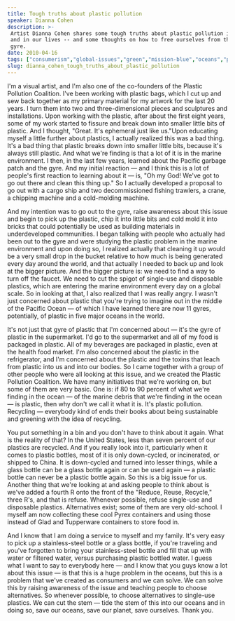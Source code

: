 ```yaml
---
title: Tough truths about plastic pollution
speaker: Dianna Cohen
description: >-
 Artist Dianna Cohen shares some tough truths about plastic pollution in the ocean
 and in our lives -- and some thoughts on how to free ourselves from the plastic
 gyre.
date: 2010-04-16
tags: ["consumerism","global-issues","green","mission-blue","oceans","plastic","anthropocene"]
slug: dianna_cohen_tough_truths_about_plastic_pollution
---
```


I'm a visual artist, and I'm also one of the co-founders of the Plastic Pollution
Coalition. I've been working with plastic bags, which I cut up and sew back together as my
primary material for my artwork for the last 20 years. I turn them into two and
three-dimensional pieces and sculptures and installations. Upon working with the plastic,
after about the first eight years, some of my work started to fissure and break down into
smaller little bits of plastic. And I thought, "Great. It's ephemeral just like us."Upon
educating myself a little further about plastics, I actually realized this was a bad
thing. It's a bad thing that plastic breaks down into smaller little bits, because it's
always still plastic. And what we're finding is that a lot of it is in the marine
environment. I then, in the last few years, learned about the Pacific garbage patch and
the gyre. And my initial reaction — and I think this is a lot of people's first reaction
to learning about it — is, "Oh my God! We've got to go out there and clean this thing up."
So I actually developed a proposal to go out with a cargo ship and two decommissioned
fishing trawlers, a crane, a chipping machine and a cold-molding machine.

And my intention was to go out to the gyre, raise awareness about this issue and begin to
pick up the plastic, chip it into little bits and cold mold it into bricks that could
potentially be used as building materials in underdeveloped communities. I began talking
with people who actually had been out to the gyre and were studying the plastic problem in
the marine environment and upon doing so, I realized actually that cleaning it up would be
a very small drop in the bucket relative to how much is being generated every day around
the world, and that actually I needed to back up and look at the bigger picture. And the
bigger picture is: we need to find a way to turn off the faucet. We need to cut the spigot
of single-use and disposable plastics, which are entering the marine environment every day
on a global scale. So in looking at that, I also realized that I was really angry. I wasn't
just concerned about plastic that you're trying to imagine out in the middle of the
Pacific Ocean — of which I have learned there are now 11 gyres, potentially, of plastic in
five major oceans in the world.

It's not just that gyre of plastic that I'm concerned about — it's the gyre of plastic in
the supermarket. I'd go to the supermarket and all of my food is packaged in plastic. All
of my beverages are packaged in plastic, even at the health food market. I'm also
concerned about the plastic in the refrigerator, and I'm concerned about the plastic and
the toxins that leach from plastic into us and into our bodies. So I came together with a
group of other people who were all looking at this issue, and we created the Plastic
Pollution Coalition. We have many initiatives that we're working on, but some of them are
very basic. One is: if 80 to 90 percent of what we're finding in the ocean — of the marine
debris that we're finding in the ocean — is plastic, then why don't we call it what it is.
It's plastic pollution. Recycling — everybody kind of ends their books about being
sustainable and greening with the idea of recycling.

You put something in a bin and you don't have to think about it again. What is the reality
of that? In the United States, less than seven percent of our plastics are recycled. And
if you really look into it, particularly when it comes to plastic bottles, most of it is
only down-cycled, or incinerated, or shipped to China. It is down-cycled and turned into
lesser things, while a glass bottle can be a glass bottle again or can be used again — a
plastic bottle can never be a plastic bottle again. So this is a big issue for us. Another
thing that we're looking at and asking people to think about is we've added a fourth R
onto the front of the "Reduce, Reuse, Recycle," three R's, and that is refuse. Whenever
possible, refuse single-use and disposable plastics. Alternatives exist; some of them are
very old-school. I myself am now collecting these cool Pyrex containers and using those
instead of Glad and Tupperware containers to store food in.

And I know that I am doing a service to myself and my family. It's very easy to pick up a
stainless-steel bottle or a glass bottle, if you're traveling and you've forgotten to
bring your stainless-steel bottle and fill that up with water or filtered water, versus
purchasing plastic bottled water. I guess what I want to say to everybody here — and I know
that you guys know a lot about this issue — is that this is a huge problem in the oceans,
but this is a problem that we've created as consumers and we can solve. We can solve this
by raising awareness of the issue and teaching people to choose alternatives. So whenever
possible, to choose alternatives to single-use plastics. We can cut the stem — tide the
stem of this into our oceans and in doing so, save our oceans, save our planet, save
ourselves. Thank you. 

<!--
ad_duration=3.33
event="Mission Blue Voyage"
external_start_time=0
intro_duration=11.82
is_subtitle_required="False"
is_talk_featured="True"
language="en"
language_swap="False"
native_language="en"
number_of_related_talks=6
number_of_speakers=1
number_of_subtitled_videos=33
number_of_tags=7
number_of_talk_download_languages=33
number_of_talk_more_resources=0
number_of_talk_recommendations=0
number_of_talks_take_actions=0
post_ad_duration=0.83
published_timestamp="2010-10-20 11:06:00"
recording_date="2010-04-16"
speaker_description="Artist and activist"
speaker_is_published=1
speaker_name="Dianna Cohen"
talk_name="Tough truths about plastic pollution"
talks_tags=["consumerism","global-issues","green","mission-blue","oceans","plastic","anthropocene"]
url_photo_speaker="https://pe.tedcdn.com/images/ted/208461_254x191.jpg"
url_photo_talk="https://pe.tedcdn.com/images/ted/208459_800x600.jpg"
url_webpage="https://www.ted.com/talks/dianna_cohen_tough_truths_about_plastic_pollution"
video_type_name="TED Stage Talk"
-->